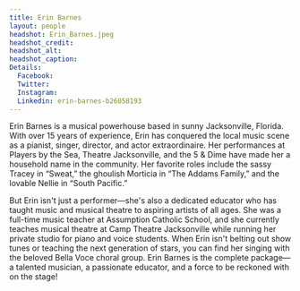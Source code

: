 ```yaml
---
title: Erin Barnes
layout: people
headshot: Erin_Barnes.jpeg
headshot_credit: 
headshot_alt: 
headshot_caption: 
Details:
  Facebook: 
  Twitter: 
  Instagram: 
  Linkedin: erin-barnes-b26058193
---
```


Erin Barnes is a musical powerhouse based in sunny Jacksonville, Florida. With over 15 years of experience, Erin has conquered the local music scene as a pianist, singer, director, and actor extraordinaire. Her performances at Players by the Sea, Theatre Jacksonville, and the 5 & Dime have made her a household name in the community. Her favorite roles include the sassy Tracey in “Sweat,” the ghoulish Morticia in “The Addams Family,” and the lovable Nellie in “South Pacific.” 

But Erin isn't just a performer—she's also a dedicated educator who has taught music and musical theatre to aspiring artists of all ages. She was a full-time music teacher at Assumption Catholic School, and she currently teaches musical theatre at Camp Theatre Jacksonville while running her private studio for piano and voice students. When Erin isn't belting out show tunes or teaching the next generation of stars, you can find her singing with the beloved Bella Voce choral group. Erin Barnes is the complete package—a talented musician, a passionate educator, and a force to be reckoned with on the stage!

